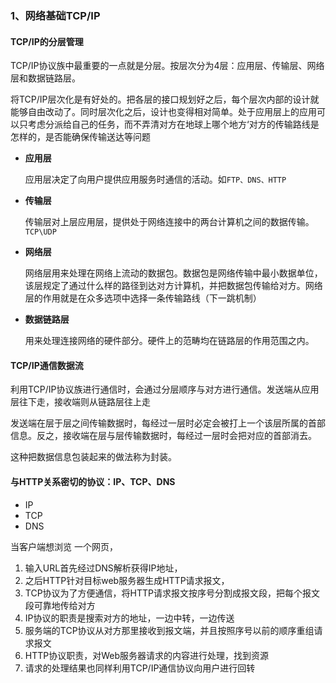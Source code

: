### 1、网络基础TCP/IP

#### TCP/IP的分层管理

TCP/IP协议族中最重要的一点就是分层。按层次分为4层：应用层、传输层、网络层和数据链路层。

将TCP/IP层次化是有好处的。把各层的接口规划好之后，每个层次内部的设计就能够自由改动了。同时层次化之后，设计也变得相对简单。处于应用层上的应用可以只考虑分派给自己的任务，而不弄清对方在地球上哪个地方‘对方的传输路线是怎样的，是否能确保传输送达等问题

- **应用层**

  应用层决定了向用户提供应用服务时通信的活动。如`FTP、DNS、HTTP	`	

- **传输层**

  传输层对上层应用层，提供处于网络连接中的两台计算机之间的数据传输。`TCP\UDP`

- **网络层**

  网络层用来处理在网络上流动的数据包。数据包是网络传输中最小数据单位，该层规定了通过什么样的路径到达对方计算机，并把数据包传输给对方。网络层的作用就是在众多选项中选择一条传输路线（下一跳机制）

- **数据链路层**

  用来处理连接网络的硬件部分。硬件上的范畴均在链路层的作用范围之内。

#### TCP/IP通信数据流

利用TCP/IP协议族进行通信时，会通过分层顺序与对方进行通信。发送端从应用层往下走，接收端则从链路层往上走

发送端在层于层之间传输数据时，每经过一层时必定会被打上一个该层所属的首部信息。反之，接收端在层与层传输数据时，每经过一层时会把对应的首部消去。

这种把数据信息包装起来的做法称为封装。

#### 与HTTP关系密切的协议：IP、TCP、DNS

- IP
- TCP
- DNS

当客户端想浏览 一个网页，

1. 输入URL首先经过DNS解析获得IP地址，
2. 之后HTTP针对目标web服务器生成HTTP请求报文，
3. TCP协议为了方便通信，将HTTP请求报文按序号分割成报文段，把每个报文段可靠地传给对方
4. IP协议的职责是搜索对方的地址，一边中转，一边传送
5. 服务端的TCP协议从对方那里接收到报文端，并且按照序号以前的顺序重组请求报文
6. HTTP协议职责，对Web服务器请求的内容进行处理，找到资源
7. 请求的处理结果也同样利用TCP/IP通信协议向用户进行回转